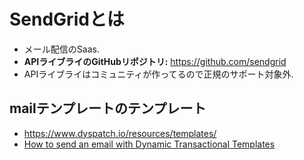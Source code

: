 # SendGridとは
- メール配信のSaas.
- **APIライブライのGitHubリポジトリ:** https://github.com/sendgrid
- APIライブライはコミュニティが作ってるので正規のサポート対象外.

## mailテンプレートのテンプレート
- https://www.dyspatch.io/resources/templates/
- [How to send an email with Dynamic Transactional Templates](https://sendgrid.com/docs/ui/sending-email/how-to-send-an-email-with-dynamic-transactional-templates/)
